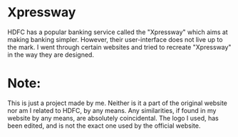 # Xpressway

HDFC has a popular banking service called the "Xpressway" which aims at making banking simpler. However, their user-interface does not live up to the mark.
I went through certain websites and tried to recreate "Xpressway" in the way they are designed. 

<h1>Note:</h1> 
<aside>
This is just a project made by me. Neither is it a part of the original website nor am I related to HDFC, by any means.
Any similarities, if found in my website by any means, are absolutely coincidental. 
The logo I used, has been edited, and is not the exact one used by the official website.
</aside>
